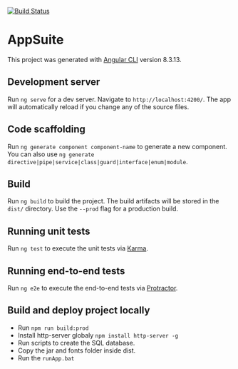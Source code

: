 [![Build Status](https://travis-ci.com/kavros/UI.Tools.svg?branch=master)](https://travis-ci.com/kavros/UI.Tools)
# AppSuite

This project was generated with [Angular CLI](https://github.com/angular/angular-cli) version 8.3.13.

## Development server

Run `ng serve` for a dev server. Navigate to `http://localhost:4200/`. The app will automatically reload if you change any of the source files.

## Code scaffolding

Run `ng generate component component-name` to generate a new component. You can also use `ng generate directive|pipe|service|class|guard|interface|enum|module`.

## Build

Run `ng build` to build the project. The build artifacts will be stored in the `dist/` directory. Use the `--prod` flag for a production build.

## Running unit tests

Run `ng test` to execute the unit tests via [Karma](https://karma-runner.github.io).

## Running end-to-end tests

Run `ng e2e` to execute the end-to-end tests via [Protractor](http://www.protractortest.org/).

## Build and deploy project locally
* Run `npm run build:prod`
* Install http-server globaly `npm install http-server -g`
* Run scripts to create the SQL database.
* Copy the jar and fonts folder inside dist.
* Run the `runApp.bat`